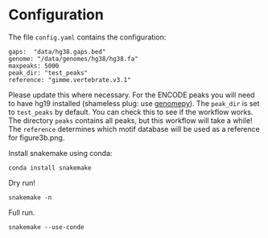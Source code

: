 Configuration
=============

The file `config.yaml` contains the configuration:

``` 
gaps:  "data/hg38.gaps.bed"
genome: "/data/genomes/hg38/hg38.fa"
maxpeaks: 5000
peak_dir: "test_peaks"
reference: "gimme.vertebrate.v3.1"
```

Please update this where necessary. 
For the ENCODE peaks you will need to have hg19 installed (shameless plug: use [genomepy](https://github.com/simonvh/genomepy)).
The `peak_dir` is set to `test_peaks` by default. 
You can check this to see if the workflow works. 
The directory `peaks` contains all peaks, but this workflow will take a while!
The `reference` determines which motif database will be used as a reference for figure3b.png.

Install snakemake using conda:

``` 
conda install snakemake
```

Dry run! 

```
snakemake -n
```

Full run.
``` 
snakemake --use-conde
``` 
